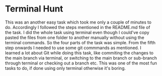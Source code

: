 # Terminal Hunt
This was an another easy task which took me only a couple of minutes to do. Accordingly I followed the steps mentioned in the README.md file of the task. I did the whole task using terminal even though I could've copy pasted the files from one folder to another manually without using the terminal commands. So the four parts of the task was simple. From the fifth step onwards I needed to use some git commmands as mentioned. I learned a lot about Git while doing this task, like commiting the changes to the main branch via terminal, or switching to the main branch or sub-branch through terminal or checking out a branch etc. This was one of the most fun tasks to do, if done using only terminal otherwise it's boring.
